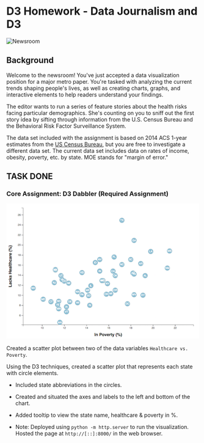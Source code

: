 # D3 Homework - Data Journalism and D3

![Newsroom](https://media.giphy.com/media/v2xIous7mnEYg/giphy.gif)

## Background

Welcome to the newsroom! You've just accepted a data visualization position for a major metro paper. You're tasked with analyzing the current trends shaping people's lives, as well as creating charts, graphs, and interactive elements to help readers understand your findings.

The editor wants to run a series of feature stories about the health risks facing particular demographics. She's counting on you to sniff out the first story idea by sifting through information from the U.S. Census Bureau and the Behavioral Risk Factor Surveillance System.

The data set included with the assignment is based on 2014 ACS 1-year estimates from the [US Census Bureau](https://data.census.gov/cedsci/), but you are free to investigate a different data set. The current data set includes data on rates of income, obesity, poverty, etc. by state. MOE stands for "margin of error."

## TASK DONE

### Core Assignment: D3 Dabbler (Required Assignment)

![4-scatter](Images/4-scatter.jpg)

Created a scatter plot between two of the data variables `Healthcare vs. Poverty`.

Using the D3 techniques, created a scatter plot that represents each state with circle elements.

* Included state abbreviations in the circles.

* Created and situated the axes and labels to the left and bottom of the chart.

* Added tooltip to view the state name, healthcare & poverty in %.

* Note: Deployed using `python -m http.server` to run the visualization. Hosted the page at `http://[::]:8000/` in the web browser.
